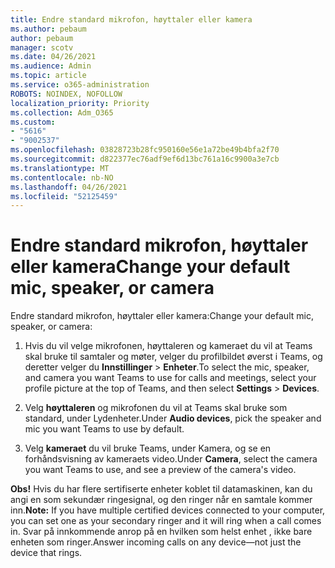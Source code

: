 ```yaml
---
title: Endre standard mikrofon, høyttaler eller kamera
ms.author: pebaum
author: pebaum
manager: scotv
ms.date: 04/26/2021
ms.audience: Admin
ms.topic: article
ms.service: o365-administration
ROBOTS: NOINDEX, NOFOLLOW
localization_priority: Priority
ms.collection: Adm_O365
ms.custom:
- "5616"
- "9002537"
ms.openlocfilehash: 03828723b28fc950160e56e1a72be49b4bfa2f70
ms.sourcegitcommit: d822377ec76adf9ef6d13bc761a16c9900a3e7cb
ms.translationtype: MT
ms.contentlocale: nb-NO
ms.lasthandoff: 04/26/2021
ms.locfileid: "52125459"
---
```

# <a name="change-your-default-mic-speaker-or-camera"></a><span data-ttu-id="6c196-102">Endre standard mikrofon, høyttaler eller kamera</span><span class="sxs-lookup"><span data-stu-id="6c196-102">Change your default mic, speaker, or camera</span></span>

<span data-ttu-id="6c196-103">Endre standard mikrofon, høyttaler eller kamera:</span><span class="sxs-lookup"><span data-stu-id="6c196-103">Change your default mic, speaker, or camera:</span></span>

1. <span data-ttu-id="6c196-104">Hvis du vil velge mikrofonen, høyttaleren og kameraet du vil at Teams skal bruke til samtaler og møter, velger du profilbildet øverst i Teams, og deretter velger du **Innstillinger**  >  **Enheter**.</span><span class="sxs-lookup"><span data-stu-id="6c196-104">To select the mic, speaker, and camera you want Teams to use for calls and meetings, select your profile picture at the top of Teams, and then select **Settings** > **Devices**.</span></span>

1. <span data-ttu-id="6c196-105">Velg **høyttaleren** og mikrofonen du vil at Teams skal bruke som standard, under Lydenheter.</span><span class="sxs-lookup"><span data-stu-id="6c196-105">Under **Audio devices**, pick the speaker and mic you want Teams to use by default.</span></span> 

1. <span data-ttu-id="6c196-106">Velg **kameraet** du vil bruke Teams, under Kamera, og se en forhåndsvisning av kameraets video.</span><span class="sxs-lookup"><span data-stu-id="6c196-106">Under **Camera**, select the camera you want Teams to use, and see a preview of the camera's video.</span></span> 

<span data-ttu-id="6c196-107">**Obs!** Hvis du har flere sertifiserte enheter koblet til datamaskinen, kan du angi en som sekundær ringesignal, og den ringer når en samtale kommer inn.</span><span class="sxs-lookup"><span data-stu-id="6c196-107">**Note:** If you have multiple certified devices connected to your computer, you can set one as your secondary ringer and it will ring when a call comes in.</span></span> <span data-ttu-id="6c196-108">Svar på innkommende anrop på en hvilken som helst enhet , ikke bare enheten som ringer.</span><span class="sxs-lookup"><span data-stu-id="6c196-108">Answer incoming calls on any device—not just the device that rings.</span></span>